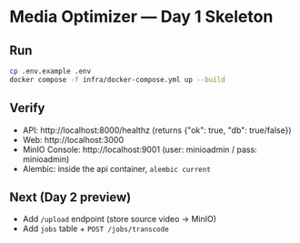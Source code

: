 # Media Optimizer — Day 1 Skeleton

## Run
```bash
cp .env.example .env
docker compose -f infra/docker-compose.yml up --build
```

## Verify
- API: http://localhost:8000/healthz (returns {"ok": true, "db": true/false})
- Web: http://localhost:3000
- MinIO Console: http://localhost:9001 (user: minioadmin / pass: minioadmin)
- Alembic: inside the api container, `alembic current`

## Next (Day 2 preview)
- Add `/upload` endpoint (store source video -> MinIO)
- Add `jobs` table + `POST /jobs/transcode`
